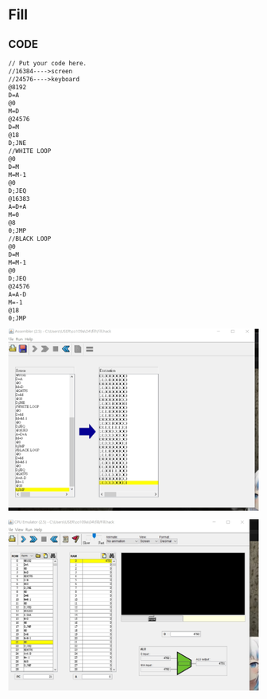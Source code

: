 # Fill
## CODE
```
// Put your code here.
//16384---->screen
//24576---->keyboard
@8192               
D=A               
@0                
M=D                
@24576
D=M
@18                  
D;JNE            
//WHITE LOOP
@0
D=M               
M=M-1                
@0              
D;JEQ           
@16383          
A=D+A                
M=0              
@8                
0;JMP           
//BLACK LOOP
@0
D=M
M=M-1
@0
D;JEQ            
@24576
A=A-D
M=-1
@18
0;JMP       
```

![Fill.png](https://github.com/zxc21949049/co109a/blob/master/h10.1.jpg)

![Fill.png](https://github.com/zxc21949049/co109a/blob/master/h10.2.jpg)
